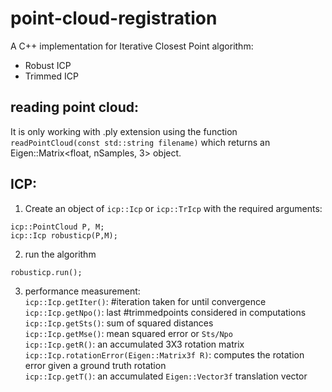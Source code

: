 # point-cloud-registration
A C++ implementation for Iterative Closest Point algorithm:
* Robust ICP
* Trimmed ICP

## reading point cloud:
It is only working with .ply extension using the function `readPointCloud(const std::string filename)` which returns an Eigen::Matrix<float, nSamples, 3> object.

## ICP:
1. Create an object of `icp::Icp` or `icp::TrIcp` with the required arguments:  
```
icp::PointCloud P, M;  
icp::Icp robusticp(P,M);  
```
2. run the algorithm
```
robusticp.run();
```
3. performance measurement:  
`icp::Icp.getIter()`: #iteration taken for until convergence  
`icp::Icp.getNpo()`: last #trimmedpoints considered in computations  
`icp::Icp.getSts()`: sum of squared distances  
`icp::Icp.getMse()`: mean squared error or `Sts/Npo`  
`icp::Icp.getR()`: an accumulated 3X3 rotation matrix  
`icp::Icp.rotationError(Eigen::Matrix3f R)`: computes the rotation error given a ground truth rotation  
`icp::Icp.getT()`: an accumulated `Eigen::Vector3f` translation vector  

